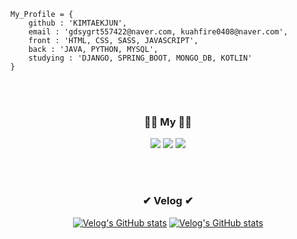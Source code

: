 ```JS
My_Profile = {
    github : 'KIMTAEKJUN',
    email : 'gdsygrt557422@naver.com, kuahfire0408@naver.com',
    front : 'HTML, CSS, SASS, JAVASCRIPT',
    back : 'JAVA, PYTHON, MYSQL',
    studying : 'DJANGO, SPRING_BOOT, MONGO_DB, KOTLIN'
}
```

<div align="center">  
    
<br><br>
    
 <h3>🙋‍♂️ My 🙋‍♂️</h3>
 <a href="https://velog.io/@kimtaekjun"><img src="https://img.shields.io/badge/Velog-11B48A?style=for-the-badge&logo=Vimeo&logoColor=white&link=https://velog.io/@kimtaekjun"/></a>
 <a href="https://www.instagram.com/kuah_0/"><img src="https://img.shields.io/badge/Instagram-E4405F?style=for-the-badge&logo=Instagram&logoColor=white&link=https://www.instagram.com/hye_inisfree/"/></a>
 <a href="https://programmers.co.kr/pr/gdsygrt557422_1290"><img src="https://img.shields.io/badge/Programmers-000000?style=for-the-badge&logo=42&logoColor=white(https://programmers.co.kr/pr/gdsygrt557422_1290)"/></a> 
    
<br><br>
 
 <h3>✔ Velog ✔</h3>
 
[![Velog's GitHub stats](https://velog-readme-stats.vercel.app/api?name=kimtaekjun&color=dark&tag=자기소개)](https://velog.io/@kimtaekjun)
 [![Velog's GitHub stats](https://velog-readme-stats.vercel.app/api?name=kimtaekjun&color=dark&tag=신세한탄)](https://velog.io/@kimtaekjun/3%EB%85%84%EA%B0%84-%EB%82%B4-%EA%B3%A0%EB%93%B1%ED%95%99%EA%B5%90-%EC%83%9D%ED%99%9C%EC%97%90-%EB%8C%80%ED%95%B4-.-.-)

<br><br>
    
<!-- [![Velog's GitHub stats](https://velog-readme-stats.vercel.app/api?name=kimtaekjun&color=dark&tag=마지막)](https://velog.io/@kimtaekjun/%EA%B3%A03-%EB%A7%88%EC%A7%80%EB%A7%89%EC%9D%84-%EC%95%9E%EB%91%90%EA%B3%A0-.-.-) -->
    
<!-- ![hyp3rflow's solved.ac stats](https://github-readme-solvedac.hyp3rflow.vercel.app/api/?handle=wns4126) -->


 
<!-- <br><br>
 
 <h3>🛠 Stack 🛠</h3>
  <img src="https://img.shields.io/badge/html5-red?style=for-the-badge&logo=HTML5&logoColor=white"/>
  <img src="https://img.shields.io/badge/css-1572B6?style=for-the-badge&logo=CSS3&logoColor=white"/>
  <img src="https://img.shields.io/badge/SASS-hotpink.svg?style=for-the-badge&logo=SASS&logoColor=white"/>
  <img src="https://img.shields.io/badge/javascript-%23323330.svg?style=for-the-badge&logo=javascript&logoColor=%23F7DF1E"/>
  <img src="https://img.shields.io/badge/java-%23ED8B00.svg?style=for-the-badge&logo=java&logoColor=white"/>
  <img src="https://img.shields.io/badge/python-3670A0?style=for-the-badge&logo=python&logoColor=ffdd54"/>
  <img src="https://img.shields.io/badge/mysql-000000.svg?style=for-the-badge&logo=mysql&logoColor=white"/>  -->

<!--  <h1>💻 Project 💻</h1> <br>
 
  [![ByeongPyung/Sofong - GitHub](https://gh-card.dev/repos/ByeongPyung/Sofong.svg)](https://github.com/ByeongPyung/Sofong) -->

